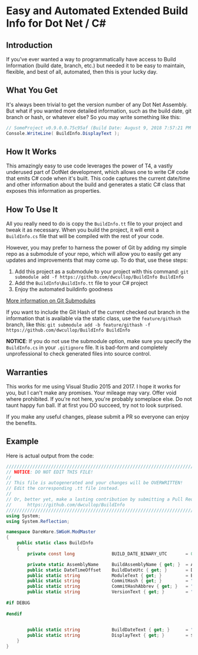 # Easy and Automated Extended Build Info for Dot Net / C#
## Introduction

If you've ever wanted a way to programmatically have access to Build Information (build date, branch, etc.) but needed it to be easy to maintain, flexible, and best of all, automated, then this is your lucky day.

## What You Get

It's always been trivial to get the version number of any Dot Net Assembly.  But what if you wanted more detailed information, such as the build date, git branch or hash, or whatever else?  So you may write something like this:

```csharp
// SomeProject v0.9.0.0.75c95af (Build Date: August 9, 2018 7:57:21 PM UTC)
Console.WriteLine( BuildInfo.DisplayText ); 
```

## How It Works

This amazingly easy to use code leverages the power of T4, a vastly underused part of DotNet development, which allows one to write C# code that emits C# code when it's built.  This code captures the current date/time and other information about the build and generates a static C# class that exposes this information as properties.

## How To Use It

All you really need to do is copy the `BuildInfo.tt` file to your project and tweak it as necessary.  When you build the project, it will emit a `BuildInfo.cs` file that will be compiled with the rest of your code.

However, you may prefer to harness the power of Git by adding my simple repo as a submodule of your repo, which will allow you to easily get any updates and improvements that may come up.  To do that, use these steps:

 1) Add this project as a submodule to your project with this command:
 `git submodule add -f https://github.com/dwcullop/BuildInfo BuildInfo`
 2) Add the `BuildInfo\BuildInfo.tt`  file to your C# project
 3) Enjoy the automated buildinfo goodness

[More information on Git Submodules](https://git-scm.com/docs/git-submodule)

If you want to include the Git Hash of the current checked out branch in the information that is available via the static class, use the `feature/githash` branch, like this:
`git submodule add -b feature/githash -f https://github.com/dwcullop/BuildInfo BuildInfo`

**NOTICE**: If you do not use the submodule option, make sure you specify the `BuildInfo.cs` in your `.gitignore` file.  It is bad-form and completely unprofessional to check generated files into source control.

## Warranties

This works for me using Visual Studio 2015 and 2017.  I hope it works for you, but I can't make any promises.  Your mileage may vary.  Offer void where prohibited.  If you're not here, you're probably someplace else.  Do not taunt happy fun ball.  If at first you DO succeed, try not to look surprised.

If you make any useful changes, please submit a PR so everyone can enjoy the benefits.


## Example

Here is actual output from the code:
```csharp
/////////////////////////////////////////////////////////////////////////////////////////////////////////////
// NOTICE: DO NOT EDIT THIS FILE!
// 
// This file is autogenerated and your changes will be OVERWRITTEN! 
// Edit the corresponding .tt file instead.
//
// Or, better yet, make a lasting contribution by submitting a Pull Request:  
//      https://github.com/dwcullop/BuildInfo
/////////////////////////////////////////////////////////////////////////////////////////////////////////////
using System;
using System.Reflection;

namespace DareWare.SWGoH.ModMaster
{
    public static class BuildInfo
    {
        private const long              BUILD_DATE_BINARY_UTC       = 0x48d60c5b7e5bd8b9;    // August 27, 2018 8:27:22.100959 PM UTC

        private static AssemblyName     BuildAssemblyName { get; }  = Assembly.GetExecutingAssembly().GetName();
        public static DateTimeOffset    BuildDateUtc { get; }       = DateTime.FromBinary(BUILD_DATE_BINARY_UTC);
        public static string            ModuleText { get; }         = BuildAssemblyName.Name;
        public static string            CommitHash { get; }         = "75c95af9b21235c48c8d6b6a7d46af62cc15a316";
        public static string            CommitHashAbbrev { get; }   = "75c95af";
        public static string            VersionText { get; }        = "v" + BuildAssemblyName.Version.ToString()
                                                                                + "." + CommitHashAbbrev
#if DEBUG
                                                                                + " [DEBUG]"
#endif
                                                                                ;

        public static string            BuildDateText { get; }      = "Monday, August 27, 2018 8:27:22 PM UTC";
        public static string            DisplayText { get; }        = $"{ModuleText} {VersionText} (Build Date: {BuildDateText})";
    }
}
```




